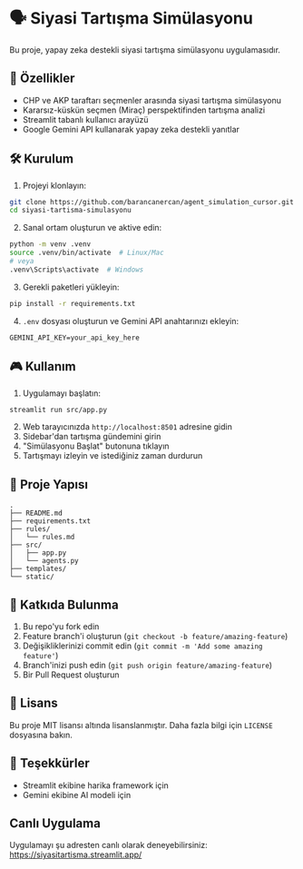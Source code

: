 # 🗣️ Siyasi Tartışma Simülasyonu

Bu proje, yapay zeka destekli siyasi tartışma simülasyonu uygulamasıdır.

## 🚀 Özellikler

- CHP ve AKP taraftarı seçmenler arasında siyasi tartışma simülasyonu
- Kararsız-küskün seçmen (Miraç) perspektifinden tartışma analizi
- Streamlit tabanlı kullanıcı arayüzü
- Google Gemini API kullanarak yapay zeka destekli yanıtlar

## 🛠️ Kurulum

1. Projeyi klonlayın:
```bash
git clone https://github.com/barancanercan/agent_simulation_cursor.git
cd siyasi-tartisma-simulasyonu
```

2. Sanal ortam oluşturun ve aktive edin:
```bash
python -m venv .venv
source .venv/bin/activate  # Linux/Mac
# veya
.venv\Scripts\activate  # Windows
```

3. Gerekli paketleri yükleyin:
```bash
pip install -r requirements.txt
```

4. `.env` dosyası oluşturun ve Gemini API anahtarınızı ekleyin:
```
GEMINI_API_KEY=your_api_key_here
```

## 🎮 Kullanım

1. Uygulamayı başlatın:
```bash
streamlit run src/app.py
```

2. Web tarayıcınızda `http://localhost:8501` adresine gidin
3. Sidebar'dan tartışma gündemini girin
4. "Simülasyonu Başlat" butonuna tıklayın
5. Tartışmayı izleyin ve istediğiniz zaman durdurun

## 🧩 Proje Yapısı

```
.
├── README.md
├── requirements.txt
├── rules/
│   └── rules.md
├── src/
│   ├── app.py
│   └── agents.py
├── templates/
└── static/
```

## 🤝 Katkıda Bulunma

1. Bu repo'yu fork edin
2. Feature branch'i oluşturun (`git checkout -b feature/amazing-feature`)
3. Değişikliklerinizi commit edin (`git commit -m 'Add some amazing feature'`)
4. Branch'inizi push edin (`git push origin feature/amazing-feature`)
5. Bir Pull Request oluşturun

## 📝 Lisans

Bu proje MIT lisansı altında lisanslanmıştır. Daha fazla bilgi için `LICENSE` dosyasına bakın.

## 🙏 Teşekkürler

- Streamlit ekibine harika framework için
- Gemini ekibine AI modeli için

## Canlı Uygulama

Uygulamayı şu adresten canlı olarak deneyebilirsiniz:
https://siyasitartisma.streamlit.app/ 